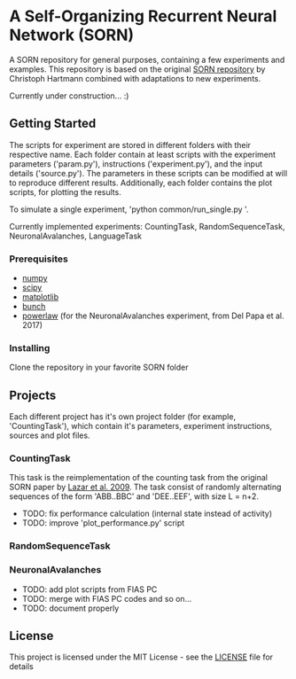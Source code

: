 # A Self-Organizing Recurrent Neural Network (SORN)
A SORN repository for general purposes, containing a few experiments and examples. This repository is based on the original [SORN repository](https://github.com/chrhartm/SORN) by Christoph Hartmann combined with adaptations to new experiments.  

Currently under construction... :)

## Getting Started

The scripts for experiment are stored in different folders with their respective name. Each folder contain at least scripts with the experiment parameters ('param.py'), instructions ('experiment.py'), and the input details ('source.py'). The parameters in these scripts can be modified at will to reproduce different results. Additionally, each folder contains the plot scripts, for plotting the results.

To simulate a single experiment, 'python common/run_single.py <ExperimentName>'.

Currently implemented experiments: CountingTask, RandomSequenceTask, NeuronalAvalanches, LanguageTask

### Prerequisites

* [numpy](http://www.numpy.org/)
* [scipy](https://www.scipy.org/)
* [matplotlib](https://matplotlib.org/)
* [bunch](https://pypi.python.org/pypi/bunch)
* [powerlaw](https://pypi.python.org/pypi/powerlaw) (for the NeuronalAvalanches experiment, from Del Papa et al. 2017)

### Installing

Clone the repository in your favorite SORN folder

## Projects

Each different project has it's own project folder (for example, 'CountingTask'), which contain it's parameters, experiment instructions, sources and plot files.

### CountingTask

This task is the reimplementation of the counting task from the original SORN paper by [Lazar et al. 2009](http://journal.frontiersin.org/article/10.3389/neuro.10.023.2009/full). The task consist of randomly alternating sequences of the form 'ABB..BBC' and 'DEE..EEF', with size L = n+2.

* TODO: fix performance calculation (internal state instead of activity)
* TODO: improve 'plot_performance.py' script

### RandomSequenceTask

### NeuronalAvalanches

* TODO: add plot scripts from FIAS PC
* TODO: merge with FIAS PC codes and so on...
* TODO: document properly

## License

This project is licensed under the MIT License - see the [LICENSE](LICENSE) file for details
